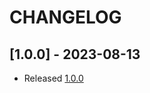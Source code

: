 # CHANGELOG

## [1.0.0] - 2023-08-13

- Released [1.0.0](https://github.com/Vahera/godot-orchestrator/releases/tag/v1.0.0)